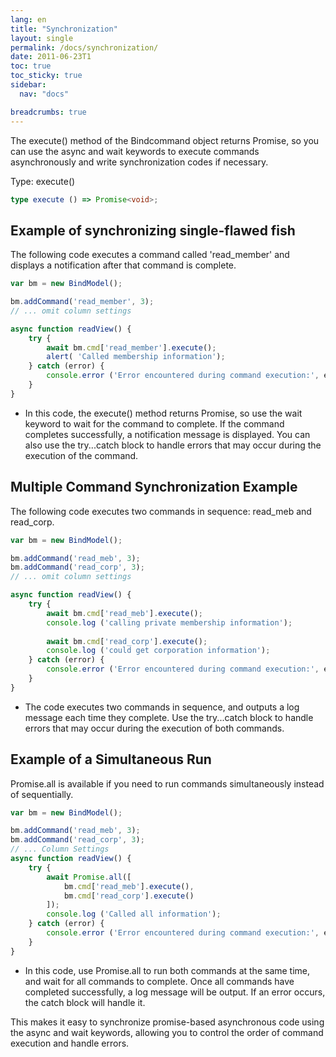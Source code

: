 ```yaml
---
lang: en
title: "Synchronization"
layout: single
permalink: /docs/synchronization/
date: 2011-06-23T1
toc: true
toc_sticky: true
sidebar:
  nav: "docs"

breadcrumbs: true
---
```


The execute() method of the Bindcommand object returns Promise, so you can use the async and wait keywords to execute commands asynchronously and write synchronization codes if necessary. 

Type: execute()
```ts
type execute () => Promise<void>;
```

## Example of synchronizing single-flawed fish

The following code executes a command called 'read_member' and displays a notification after that command is complete.
```js
var bm = new BindModel();

bm.addCommand('read_member', 3);
// ... omit column settings

async function readView() {
    try {
        await bm.cmd['read_member'].execute();
        alert( 'Called membership information');
    } catch (error) {
        console.error ('Error encountered during command execution:', error);
    }
}
```
- In this code, the execute() method returns Promise, so use the wait keyword to wait for the command to complete. If the command completes successfully, a notification message is displayed. You can also use the try...catch block to handle errors that may occur during the execution of the command.


## Multiple Command Synchronization Example

The following code executes two commands in sequence: read_meb and read_corp.
```js
var bm = new BindModel();

bm.addCommand('read_meb', 3);
bm.addCommand('read_corp', 3);
// ... omit column settings

async function readView() {
    try {
        await bm.cmd['read_meb'].execute();
        console.log ('calling private membership information');
        
        await bm.cmd['read_corp'].execute();
        console.log ('could get corporation information');
    } catch (error) {
        console.error ('Error encountered during command execution:', error);
    }
}
```
- The code executes two commands in sequence, and outputs a log message each time they complete. Use the try...catch block to handle errors that may occur during the execution of both commands.

## Example of a Simultaneous Run

Promise.all is available if you need to run commands simultaneously instead of sequentially.

```js
var bm = new BindModel();

bm.addCommand('read_meb', 3);
bm.addCommand('read_corp', 3);
// ... Column Settings
async function readView() {
    try {
        await Promise.all([
            bm.cmd['read_meb'].execute(),
            bm.cmd['read_corp'].execute()
        ]);
        console.log ('Called all information');
    } catch (error) {
        console.error ('Error encountered during command execution:', error);
    }
}
```
- In this code, use Promise.all to run both commands at the same time, and wait for all commands to complete. Once all commands have completed successfully, a log message will be output. If an error occurs, the catch block will handle it.

This makes it easy to synchronize promise-based asynchronous code using the async and wait keywords, allowing you to control the order of command execution and handle errors.

